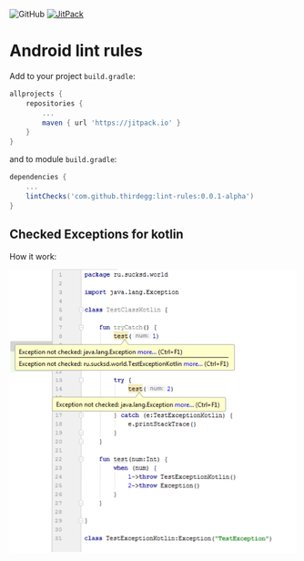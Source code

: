 ![GitHub](https://img.shields.io/github/license/thirdegg/lint-rules.svg)
[![JitPack](https://jitpack.io/v/thirdegg/lint-rules.svg)](https://jitpack.io/#thirdegg/lint-rules)
# Android lint rules

Add to your project ```build.gradle```:

```gradle
allprojects {
    repositories {
        ...
        maven { url 'https://jitpack.io' }
    }
}
```

and to module ```build.gradle```:

```gradle
dependencies {
    ...
    lintChecks('com.github.thirdegg:lint-rules:0.0.1-alpha')
}
```

## Checked Exceptions for kotlin
How it work:

![](checked-exceptions.png)